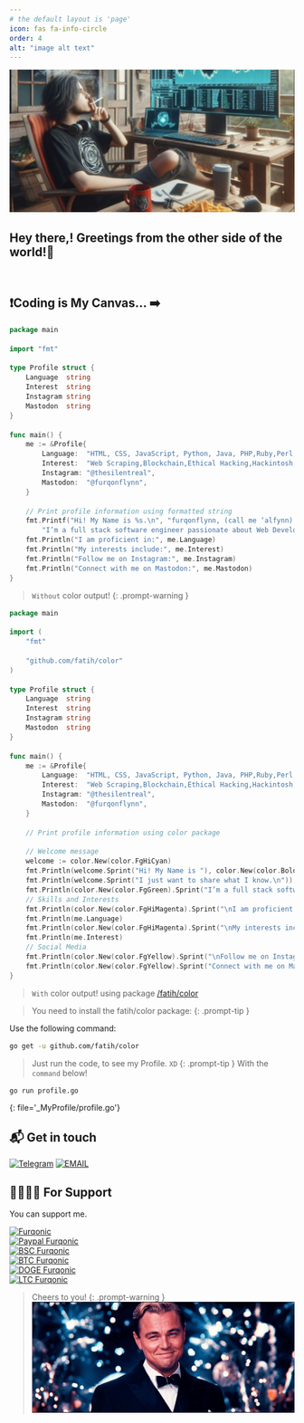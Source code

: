 ```yaml
---
# the default layout is 'page'
icon: fas fa-info-circle
order: 4
alt: "image alt text"
---
```


<!-- ![Furqonic](https://res.cloudinary.com/dlked0a5j/image/upload/v1716549244/photo_2024-05-24_18.13.35_g9fwb2.jpg) -->
![cheers](/assets/img/docimg/about.jpeg)
## Hey there,! Greetings from the other side of the world!👋
<br>

## ❗️Coding is My Canvas... ➡️

```go
package main

import "fmt"

type Profile struct {
	Language  string
	Interest  string
	Instagram string
	Mastodon  string
}

func main() {
	me := &Profile{
		Language:  "HTML, CSS, JavaScript, Python, Java, PHP,Ruby,Perl,GO,SQL,Bash.",
		Interest:  "Web Scraping,Blockchain,Ethical Hacking,Hackintosh,and Tips&Trick.",
		Instagram: "@thesilentreal",
		Mastodon:  "@furqonflynn",
	}

	// Print profile information using formatted string
	fmt.Printf("Hi! My Name is %s.\n", "furqonflynn, (call me ‘alfynn) 👋! I just want to share what I know.\n"+
		"I’m a full stack software engineer passionate about Web Development")
	fmt.Println("I am proficient in:", me.Language)
	fmt.Println("My interests include:", me.Interest)
	fmt.Println("Follow me on Instagram:", me.Instagram)
	fmt.Println("Connect with me on Mastodon:", me.Mastodon)
}
```
> `Without` color output!
> {: .prompt-warning }

```go
package main

import (
	"fmt"

	"github.com/fatih/color"
)

type Profile struct {
	Language  string
	Interest  string
	Instagram string
	Mastodon  string
}

func main() {
	me := &Profile{
		Language:  "HTML, CSS, JavaScript, Python, Java, PHP,Ruby,Perl,GO,SQL,Bash.",
		Interest:  "Web Scraping,Blockchain,Ethical Hacking,Hackintosh,and Tips&Trick.",
		Instagram: "@thesilentreal",
		Mastodon:  "@furqonflynn",
	}

	// Print profile information using color package

	// Welcome message
	welcome := color.New(color.FgHiCyan)
	fmt.Println(welcome.Sprint("Hi! My Name is "), color.New(color.Bold).Sprint("furqonflynn, (call me ‘alfynn) !"))
	fmt.Println(welcome.Sprint("I just want to share what I know.\n"))
	fmt.Println(color.New(color.FgGreen).Sprint("I’m a full stack software engineer passionate about Web Development"))
	// Skills and Interests
	fmt.Println(color.New(color.FgHiMagenta).Sprint("\nI am proficient in:"))
	fmt.Println(me.Language)
	fmt.Println(color.New(color.FgHiMagenta).Sprint("\nMy interests include:"))
	fmt.Println(me.Interest)
	// Social Media
	fmt.Println(color.New(color.FgYellow).Sprint("\nFollow me on Instagram:"), me.Instagram)
	fmt.Println(color.New(color.FgYellow).Sprint("Connect with me on Mastodon:"), me.Mastodon)
}

```
> `With` color output! using package [/fatih/color](https://github.com/fatih/color)

> You need to install the fatih/color package:
{: .prompt-tip }

Use the following command:
```bash
go get -u github.com/fatih/color
```
> Just run the code, to see my Profile. `XD`
{: .prompt-tip }
> With the `command` below!
```bash
go run profile.go
```
{: file='_MyProfile/profile.go'}
<br>
## 📬 Get in touch

[![Telegram](https://img.shields.io/badge/Telegram-DMme-orange)](https://t.me/edwinbagas7)
[![EMAIL](https://img.shields.io/badge/Email-caturmahdialfurqon-blue)](mailto:caturmahdi.alfurqon@icloud.com)
<br>
## 🤜🏻🤛🏻 For Support

You can support me.

[![Furqonic](https://img.shields.io/badge/SUPPORTME-Coffee-succsess.svg?style=flat)](https://pastebin.com/raw/Z57X2iwX)
<br>
[![Paypal Furqonic](https://img.shields.io/badge/USD$-Paypal-informasional.svg?style=flat)](https://paypal.me/caturmahdialfurqon)
<br>
[![BSC Furqonic](https://img.shields.io/badge/ETH-0x07Fe74030B01B1F9A9c2699929d7CAFDa66Ebf06-informational.svg?style=flat)](https://etherscan.io/address/0x07Fe74030B01B1F9A9c2699929d7CAFDa66Ebf06)
<br>
[![BTC Furqonic](https://img.shields.io/badge/BTC-bc1qf8d3fcl4zf08qy3ecz8jyw3cf8y8urd0s2g32s-informational.svg?style=flat)](https://pastebin.com/raw/Z57X2iwX)
<br>
[![DOGE Furqonic](https://img.shields.io/badge/SOL-73hvmQLGmfxXiJqvqiG2MwZReC9H3tFusZJGfffrBHpy-informational.svg?style=flat)](https://pastebin.com/raw/Z57X2iwX)
<br>
[![LTC Furqonic](https://img.shields.io/badge/MATIC-0x07Fe74030B01B1F9A9c2699929d7CAFDa66Ebf06-informational.svg?style=flat)](https://pastebin.com/raw/Z57X2iwX)
<br>
> Cheers to you!
{: .prompt-warning }
![cheers](/assets/img/docimg/Cheers2u.gif)
